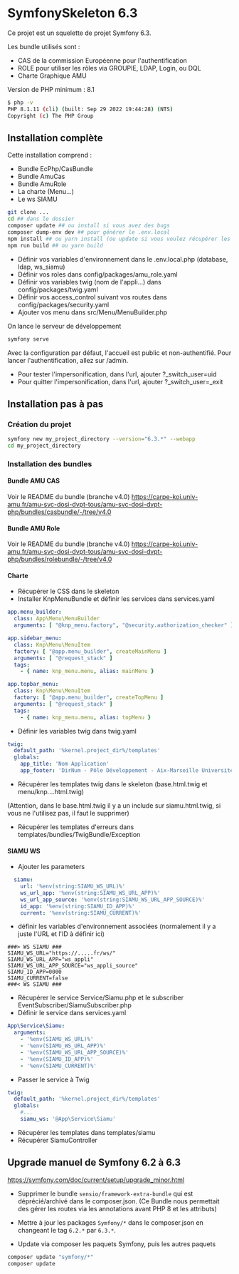 # SymfonySkeleton 6.3

Ce projet est un squelette de projet Symfony 6.3.

Les bundle utilisés sont :

- CAS de la commission Européenne pour l'authentification
- ROLE pour utiliser les rôles via GROUPIE, LDAP, Login, ou DQL
- Charte Graphique AMU

Version de PHP minimum : 8.1

```bash
$ php -v
PHP 8.1.11 (cli) (built: Sep 29 2022 19:44:28) (NTS)
Copyright (c) The PHP Group
```

## Installation complète

Cette installation comprend :

- Bundle EcPhp/CasBundle
- Bundle AmuCas
- Bundle AmuRole
- La charte (Menu...)
- Le ws SIAMU

```bash
git clone ...
cd ## dans le dossier
composer update ## ou install si vous avez des bugs
composer dump-env dev ## pour générer le .env.local
npm install ## ou yarn install (ou update si vous voulez récupérer les dernières versions des packages... Mais possibilité de bug ?)
npm run build ## ou yarn build
```

- Définir vos variables d'environnement dans le .env.local.php (database, ldap, ws_siamu)
- Définir vos roles dans config/packages/amu_role.yaml
- Définir vos variables twig (nom de l'appli...) dans config/packages/twig.yaml
- Définir vos access_control suivant vos routes dans config/packages/security.yaml
- Ajouter vos menu dans src/Menu/MenuBuilder.php

On lance le serveur de développement

```bash
symfony serve
```

Avec la configuration par défaut, l'accueil est public et non-authentifié.
Pour lancer l'authentification, allez sur /admin.

- Pour tester l'impersonification, dans l'url, ajouter ?_switch_user=uid
- Pour quitter l'impersonification, dans l'url, ajouter ?_switch_user=_exit

## Installation pas à pas

### Création du projet

```bash
symfony new my_project_directory --version="6.3.*" --webapp
cd my_project_directory
```

### Installation des bundles

#### Bundle AMU CAS

Voir le README du bundle (branche v4.0)
https://carpe-koi.univ-amu.fr/amu-svc-dosi-dvpt-tous/amu-svc-dosi-dvpt-php/bundles/casbundle/-/tree/v4.0

#### Bundle AMU Role

Voir le README du bundle (branche v4.0)
https://carpe-koi.univ-amu.fr/amu-svc-dosi-dvpt-tous/amu-svc-dosi-dvpt-php/bundles/rolebundle/-/tree/v4.0

#### Charte

- Récupérer le CSS dans le skeleton
- Installer KnpMenuBundle et définir les services dans services.yaml

```yaml
app.menu_builder:
  class: App\Menu\MenuBuilder
  arguments: [ "@knp_menu.factory", "@security.authorization_checker" ]

app.sidebar_menu:
  class: Knp\Menu\MenuItem
  factory: [ "@app.menu_builder", createMainMenu ]
  arguments: [ "@request_stack" ]
  tags:
    - { name: knp_menu.menu, alias: mainMenu }

app.topbar_menu:
  class: Knp\Menu\MenuItem
  factory: [ "@app.menu_builder", createTopMenu ]
  arguments: [ "@request_stack" ]
  tags:
    - { name: knp_menu.menu, alias: topMenu }
```

- Définir les variables twig dans twig.yaml

```yaml
twig:
  default_path: '%kernel.project_dir%/templates'
  globals:
    app_title: 'Nom Application'
    app_footer: 'DirNum - Pôle Développement - Aix-Marseille Université'
```

- Récupérer les templates twig dans le skeleton (base.html.twig et menu/knp....html.twig)

(Attention, dans le base.html.twig il y a un include sur siamu.html.twig, si vous ne l'utilisez pas, il faut le
supprimer)

- Récupérer les templates d'erreurs dans templates/bundles/TwigBundle/Exception

#### SIAMU WS

- Ajouter les parameters

```yaml
  siamu:
    url: '%env(string:SIAMU_WS_URL)%'
    ws_url_app: '%env(string:SIAMU_WS_URL_APP)%'
    ws_url_app_source: '%env(string:SIAMU_WS_URL_APP_SOURCE)%'
    id_app: '%env(string:SIAMU_ID_APP)%'
    current: '%env(string:SIAMU_CURRENT)%'
```

- définir les variables d'environnement associées (normalement il y a juste l'URL et l'ID à définir ici)

```dotenv
###> WS SIAMU ###
SIAMU_WS_URL="https://.....fr/ws/"
SIAMU_WS_URL_APP="ws_appli"
SIAMU_WS_URL_APP_SOURCE="ws_appli_source"
SIAMU_ID_APP=0000
SIAMU_CURRENT=false
###< WS SIAMU ###
```

- Récupérer le service Service/Siamu.php et le subscriber EventSubscriber/SiamuSubscriber.php
- Définir le service dans services.yaml

```yaml
App\Service\Siamu:
  arguments:
    - '%env(SIAMU_WS_URL)%'
    - '%env(SIAMU_WS_URL_APP)%'
    - '%env(SIAMU_WS_URL_APP_SOURCE)%'
    - '%env(SIAMU_ID_APP)%'
    - '%env(SIAMU_CURRENT)%'
```

- Passer le service à Twig

```yaml
twig:
  default_path: '%kernel.project_dir%/templates'
  globals:
    #...
    siamu_ws: '@App\Service\Siamu'
```

- Récupérer les templates dans templates/siamu
- Récupérer SiamuController

## Upgrade manuel de Symfony 6.2 à 6.3

https://symfony.com/doc/current/setup/upgrade_minor.html

- Supprimer le bundle `sensio/framework-extra-bundle` qui est déprécié/archivé dans le composer.json. (Ce Bundle nous
  permettait des gérer les routes via les annotations avant PHP 8 et les attributs)

- Mettre à jour les packages `Symfony/*` dans le composer.json en changeant le tag `6.2.*` par `6.3.*`.

- Update via composer les paquets Symfony, puis les autres paquets

```bash
composer update "symfony/*"
composer update
```